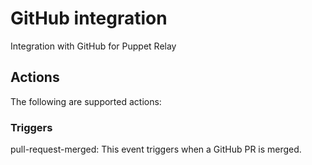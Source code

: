 # GitHub integration

Integration with GitHub for Puppet Relay

## Actions

The following are supported actions:

### Triggers

pull-request-merged: This event triggers when a GitHub PR is merged.
